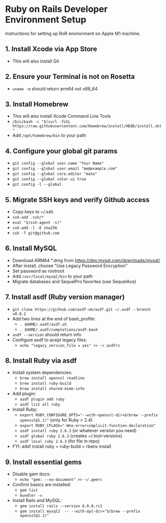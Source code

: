 # Ruby on Rails Developer Environment Setup
Instructions for setting up RoR environment on Apple M1 machine.

## 1. Install Xcode via App Store
- This will also install Git

## 2. Ensure your Terminal is not on Rosetta
- `uname -m` should return arm64 not x86_64

## 3. Install Homebrew
- This will also install Xcode Command Line Tools
- `/bin/bash -c "$(curl -fsSL https://raw.githubusercontent.com/Homebrew/install/HEAD/install.sh)"`
- Add `/opt/homebrew/bin` to your path

## 4. Configure your global git params
- `git config --global user.name "Your Name"`
- `git config --global user.email "me@example.com"`
- `git config --global core.editor "mate"`
- `git config --global color.ui true`
- `git config -l --global`

## 5. Migrate SSH keys and verify Github access
- Copy keys to ~/.ssh
- `ssh-add .ssh/*`
- `eval "$(ssh-agent -s)"`
- `ssh-add -l -E sha256`
- `ssh -T git@github.com`

## 6. Install MySQL
- Download ARM64 *.dmg from https://dev.mysql.com/downloads/mysql/
- After install, choose "Use Legacy Password Encryption"
- Set password as rootroot
- Add `/usr/local/mysql/bin` to your path 
- Migrate databases and SequelPro favorites (use SequelAce)

## 7. Install asdf (Ruby version manager)
- `git clone https://github.com/asdf-vm/asdf.git ~/.asdf --branch v0.8.1`
- Add two lines at the end of bash_profile:
  - `. $HOME/.asdf/asdf.sh`
  - `. $HOME/.asdf/completions/asdf.bash`
- `asdf --version` should return info
- Configure asdf to acept legacy files:
  - `echo "legacy_version_file = yes" >> ~/.asdfrc`

## 8. Install Ruby via asdf
- Install system dependencies:
  - `brew install openssl readline`
  - `brew install ruby-build`
  - `brew install shared-mime-info`
- Add plugin:
  - `asdf plugin add ruby`
  - `asdf list all ruby`
- Install Ruby:
  - `export RUBY_CONFIGURE_OPTS="--with-openssl-dir=$(brew --prefix openssl@1.1)"` (only for Ruby > 2.4)
  - `export RUBY_CFLAGS="-Wno-error=implicit-function-declaration"`
  - `asdf install ruby 2.6.3` (or whatever version you need)
  - `asdf global ruby 2.6.3` (creates ~/.tool-versions)
  - `asdf local ruby 2.6.3` (for file in repo)
- FYI: adsf install ruby = ruby-build = rbenv install

## 9. Install essential gems
- Disable gem docs:
  - `echo "gem: --no-document" >> ~/.gemrc`
- Confirm basics are installed:
  - `gem list`
  - `bundler -v`
- Install Rails and MySQL:
  - `gem install rails --version 6.0.0.rc1`
  - `gem install mysql2  -- --with-opt-dir="$(brew --prefix openssl@1.1)"`
